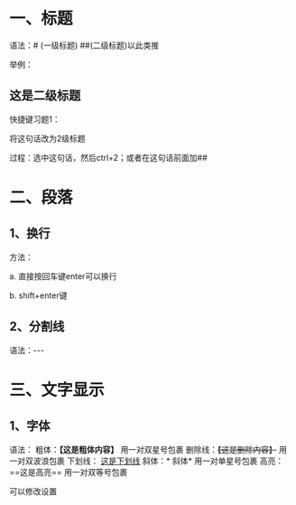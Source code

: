 # 一、标题

语法：# (一级标题) ##(二级标题)以此类推

举例：

## 这是二级标题

快捷键习题1：

将这句话改为2级标题

过程：选中这句话，然后ctrl+2；或者在这句话前面加##

# 二、段落

## 1、换行

方法：

a. 直接按回车键enter可以换行

b. shift+enter键

## 2、分割线
语法：---

# 三、文字显示
## 1、字体
语法：
粗体：**【这是粗体内容】** 用一对双星号包裹
删除线：~~【这是删除内容】~~ 用一对双波浪包裹
下划线： <u>这是下划线</u> 
斜体：* 斜体* 用一对单星号包裹
高亮：==这是高亮== 用一对双等号包裹

可以修改设置







